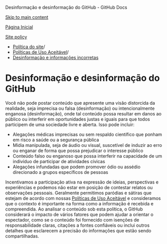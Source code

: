 Desinformação e desinformação do GitHub - GitHub Docs

[Skip to main content](#main-content)

[Página Inicial](/pt)

[Site policy](/pt/site-policy)

* [Política do site](/pt/site-policy)/
* [Políticas de Uso Aceitável](/pt/site-policy/acceptable-use-policies)/
* [Desinformação e informações incorretas](/pt/site-policy/acceptable-use-policies/github-misinformation-and-disinformation)

Desinformação e desinformação do GitHub
==========

Você não pode postar conteúdo que apresente uma visão distorcida da realidade, seja imprecisa ou falsa (desinformação) ou intencionalmente enganosa (desinformação), onde tal conteúdo possa resultar em danos ao público ou interferir em oportunidades justas e iguais para que todos participem de uma sociedade livre e aberta. Isso pode incluir:

* Alegações médicas imprecisas ou sem respaldo científico que ponham em risco a saúde ou a segurança pública
* Mídia manipulada, seja de áudio ou visual, suscetível de induzir ao erro ou enganar de forma que possa prejudicar o interesse público
* Conteúdo falso ou enganoso que possa interferir na capacidade de um indivíduo de participar de atividades cívicas
* Alegações infundadas que podem promover ódio ou assédio direcionado a grupos específicos de pessoas

Incentivamos a participação ativa na expressão de ideias, perspectivas e experiências e podemos não estar em posição de contestar relatos ou observações pessoais. Geralmente permitimos paródias e sátiras que estejam de acordo com nossas [Políticas de Uso Aceitável](/pt/site-policy/acceptable-use-policies/github-acceptable-use-policies) e consideramos que o contexto é importante na forma como a informação é recebida e compreendida. Ao analisar o conteúdo sob esta política, o GitHub considerará o impacto de vários fatores que podem ajudar a orientar o espectador, como se o conteúdo foi fornecido com isenções de responsabilidade claras, citações a fontes confiáveis ou inclui outros detalhes que esclarecem a precisão do informações que estão sendo compartilhadas.
